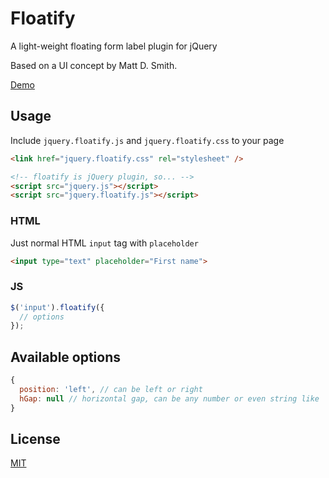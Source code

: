 # Floatify
A light-weight floating form label plugin for jQuery

Based on a UI concept by Matt D. Smith.

[Demo](https://digitalify.github.io/floatify/)

## Usage

Include `jquery.floatify.js` and `jquery.floatify.css` to your page

```html
<link href="jquery.floatify.css" rel="stylesheet" />

<!-- floatify is jQuery plugin, so... -->
<script src="jquery.js"></script>
<script src="jquery.floatify.js"></script>
```

### HTML

Just normal HTML `input` tag with `placeholder`

```html
<input type="text" placeholder="First name">
```

### JS

```js
$('input').floatify({
  // options
});
```

## Available options

```js
{
  position: 'left', // can be left or right
  hGap: null // horizontal gap, can be any number or even string like '10px'
}
```

## License

[MIT](https://github.com/digitalify/floatify/blob/master/LICENSE)